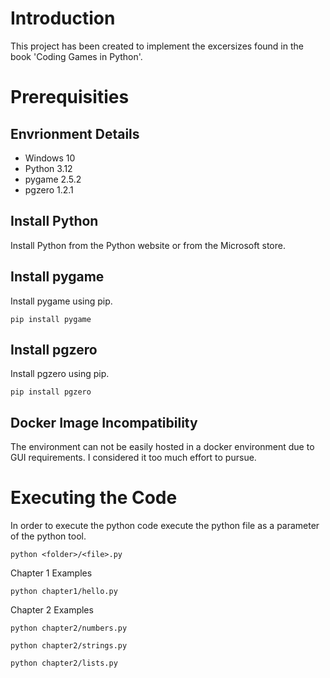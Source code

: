# Introduction

This project has been created to implement the excersizes found in the book 'Coding Games in Python'.

# Prerequisities

## Envrionment Details

- Windows 10
- Python 3.12
- pygame 2.5.2
- pgzero 1.2.1

## Install Python

Install Python from the Python website or from the Microsoft store.

## Install pygame

Install pygame using pip.

`pip install pygame`

## Install pgzero

Install pgzero using pip.

`pip install pgzero`

## Docker Image Incompatibility

The environment can not be easily hosted in a docker environment due to GUI requirements.
I considered it too much effort to pursue.

# Executing the Code

In order to execute the python code execute the python file as a parameter of the python tool.

`python <folder>/<file>.py`

Chapter 1 Examples

`python chapter1/hello.py`

Chapter 2 Examples

`python chapter2/numbers.py`

`python chapter2/strings.py`

`python chapter2/lists.py`